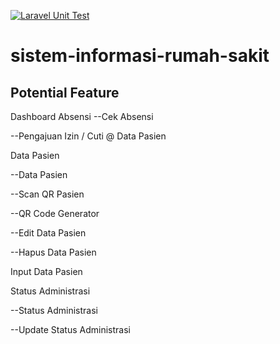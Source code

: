 [![Laravel Unit Test](https://github.com/SE04B/MIS-RS/actions/workflows/laravel.yml/badge.svg?branch=master)](https://github.com/SE04B/MIS-RS/actions/workflows/laravel.yml)

# sistem-informasi-rumah-sakit

## Potential Feature

Dashboard
Absensi 
--Cek Absensi

--Pengajuan Izin / Cuti @ Data Pasien

Data Pasien

--Data Pasien

--Scan QR Pasien

--QR Code Generator 

--Edit Data Pasien

--Hapus Data Pasien

Input Data Pasien

Status Administrasi

--Status Administrasi

--Update Status Administrasi
